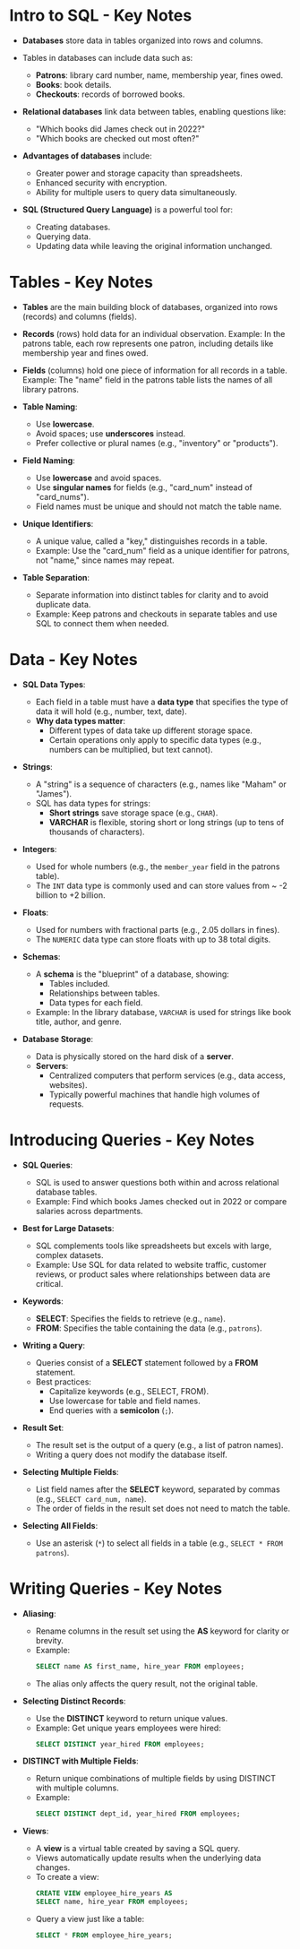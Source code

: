 # Intro to SQL - Key Notes

- **Databases** store data in tables organized into rows and columns.
- Tables in databases can include data such as:
  - **Patrons**: library card number, name, membership year, fines owed.
  - **Books**: book details.
  - **Checkouts**: records of borrowed books.

- **Relational databases** link data between tables, enabling questions like:
  - "Which books did James check out in 2022?"
  - "Which books are checked out most often?"

- **Advantages of databases** include:
  - Greater power and storage capacity than spreadsheets.
  - Enhanced security with encryption.
  - Ability for multiple users to query data simultaneously.

- **SQL (Structured Query Language)** is a powerful tool for:
  - Creating databases.
  - Querying data.
  - Updating data while leaving the original information unchanged.
 
# Tables - Key Notes

- **Tables** are the main building block of databases, organized into rows (records) and columns (fields).

- **Records** (rows) hold data for an individual observation. Example: In the patrons table, each row represents one patron, including details like membership year and fines owed.

- **Fields** (columns) hold one piece of information for all records in a table. Example: The "name" field in the patrons table lists the names of all library patrons.

- **Table Naming**:
  - Use **lowercase**.
  - Avoid spaces; use **underscores** instead.
  - Prefer collective or plural names (e.g., "inventory" or "products").

- **Field Naming**:
  - Use **lowercase** and avoid spaces.
  - Use **singular names** for fields (e.g., "card_num" instead of "card_nums").
  - Field names must be unique and should not match the table name.

- **Unique Identifiers**:
  - A unique value, called a "key," distinguishes records in a table.
  - Example: Use the "card_num" field as a unique identifier for patrons, not "name," since names may repeat.

- **Table Separation**:
  - Separate information into distinct tables for clarity and to avoid duplicate data.
  - Example: Keep patrons and checkouts in separate tables and use SQL to connect them when needed.
 
# Data - Key Notes

- **SQL Data Types**:
  - Each field in a table must have a **data type** that specifies the type of data it will hold (e.g., number, text, date).
  - **Why data types matter**:
    - Different types of data take up different storage space.
    - Certain operations only apply to specific data types (e.g., numbers can be multiplied, but text cannot).

- **Strings**:
  - A "string" is a sequence of characters (e.g., names like "Maham" or "James").
  - SQL has data types for strings:
    - **Short strings** save storage space (e.g., `CHAR`).
    - **VARCHAR** is flexible, storing short or long strings (up to tens of thousands of characters).

- **Integers**:
  - Used for whole numbers (e.g., the `member_year` field in the patrons table).
  - The `INT` data type is commonly used and can store values from ~ -2 billion to +2 billion.

- **Floats**:
  - Used for numbers with fractional parts (e.g., 2.05 dollars in fines).
  - The `NUMERIC` data type can store floats with up to 38 total digits.

- **Schemas**:
  - A **schema** is the "blueprint" of a database, showing:
    - Tables included.
    - Relationships between tables.
    - Data types for each field.
  - Example: In the library database, `VARCHAR` is used for strings like book title, author, and genre.

- **Database Storage**:
  - Data is physically stored on the hard disk of a **server**.
  - **Servers**:
    - Centralized computers that perform services (e.g., data access, websites).
    - Typically powerful machines that handle high volumes of requests.

# Introducing Queries - Key Notes

- **SQL Queries**:  
  - SQL is used to answer questions both within and across relational database tables.
  - Example: Find which books James checked out in 2022 or compare salaries across departments.

- **Best for Large Datasets**:  
  - SQL complements tools like spreadsheets but excels with large, complex datasets.
  - Example: Use SQL for data related to website traffic, customer reviews, or product sales where relationships between data are critical.

- **Keywords**:  
  - **SELECT**: Specifies the fields to retrieve (e.g., `name`).
  - **FROM**: Specifies the table containing the data (e.g., `patrons`).

- **Writing a Query**:  
  - Queries consist of a **SELECT** statement followed by a **FROM** statement.
  - Best practices:
    - Capitalize keywords (e.g., SELECT, FROM).
    - Use lowercase for table and field names.
    - End queries with a **semicolon** (`;`).

- **Result Set**:  
  - The result set is the output of a query (e.g., a list of patron names).
  - Writing a query does not modify the database itself.

- **Selecting Multiple Fields**:  
  - List field names after the **SELECT** keyword, separated by commas (e.g., `SELECT card_num, name`).
  - The order of fields in the result set does not need to match the table.

- **Selecting All Fields**:  
  - Use an asterisk (`*`) to select all fields in a table (e.g., `SELECT * FROM patrons`).


# Writing Queries - Key Notes

- **Aliasing**:  
  - Rename columns in the result set using the **AS** keyword for clarity or brevity.  
  - Example:  
    ```sql
    SELECT name AS first_name, hire_year FROM employees;
    ```
  - The alias only affects the query result, not the original table.

- **Selecting Distinct Records**:  
  - Use the **DISTINCT** keyword to return unique values.  
  - Example: Get unique years employees were hired:  
    ```sql
    SELECT DISTINCT year_hired FROM employees;
    ```

- **DISTINCT with Multiple Fields**:  
  - Return unique combinations of multiple fields by using DISTINCT with multiple columns.  
  - Example:  
    ```sql
    SELECT DISTINCT dept_id, year_hired FROM employees;
    ```

- **Views**:  
  - A **view** is a virtual table created by saving a SQL query.  
  - Views automatically update results when the underlying data changes.  
  - To create a view:  
    ```sql
    CREATE VIEW employee_hire_years AS
    SELECT name, hire_year FROM employees;
    ```
  - Query a view just like a table:  
    ```sql
    SELECT * FROM employee_hire_years;
    ```




